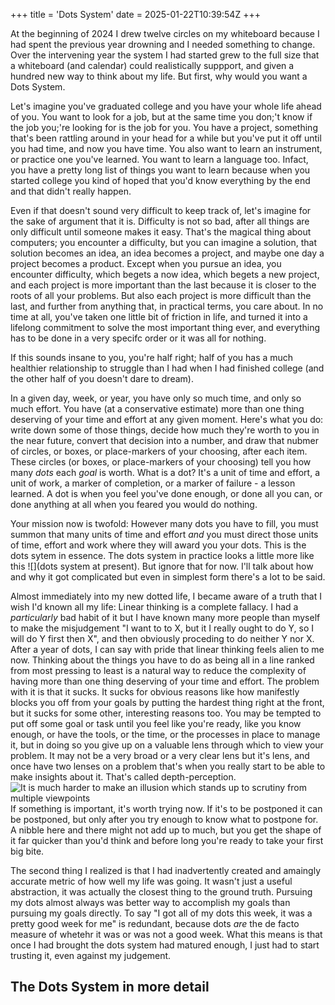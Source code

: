 +++
title = 'Dots System'
date = 2025-01-22T10:39:54Z
+++

At the beginning of 2024 I drew twelve circles on my whiteboard because I had spent the previous year drowning and I needed something to change. Over the intervening year the system I had started grew to the full size that a whiteboard (and calendar) could realistically suppport, and given a hundred new way to think about my life. But first, why would you want a Dots System.

Let's imagine you've graduated college and you have your whole life ahead of you. You want to look for a job, but at the same time you don;'t know if the job you;'re looking for is the job for you. You have a project, something that's been rattling around in your head for a while but you've put it off until you had time, and now you have time. You also want to learn an instrument, or practice one you've learned. You want to learn a language too. Infact, you have a pretty long list of things you want to learn because when you started college you kind of hoped that you'd know everything by the end and that didn't really happen.

Even if that doesn't sound very difficult to keep track of, let's imagine for the sake of argument that it is. Difficulty is not so bad, after all things are only difficult until someone makes it easy. That's the magical thing about computers; you encounter a difficulty, but you can imagine a solution, that solution becomes an idea, an idea becomes a project, and maybe one day a project becomes a product. Except when you pursue an idea, you encounter difficulty, which begets a now idea, which begets a new project, and each project is more important than the last because it is closer to the roots of all your problems. But also each project is more difficult than the last, and further from anything that, in practical terms, you care about. In no time at all, you've taken one little bit of friction in life, and turned it into a lifelong commitment to solve the most important thing ever, and everything has to be done in a very specifc order or it was all for nothing.

If this sounds insane to you, you're half right; half of you has a much healthier relationship to struggle than I had when I had finished college (and the other half of you doesn't dare to dream).

In a given day, week, or year, you have only so much time, and only so much effort. You have (at a conservative estimate) more than one thing deserving of your time and effort at any given moment. Here's what you do: write down some of those things, decide how much they're worth to you in the near future, convert that decision into a number, and draw that nubmer of circles, or boxes, or place-markers of your choosing, after each item. These circles (or boxes, or place-markers of your choosing) tell you how many *dots* each *goal* is worth. What is a dot? It's a unit of time and effort, a unit of work, a marker of completion, or a marker of failure - a lesson learned. A dot is when you feel you've done enough, or done all you can, or done anything at all when you feared you would do nothing.

Your mission now is twofold: However many dots you have to fill, you must summon that many units of time and effort *and* you must direct those units of time, effort and work where they will award you your dots. This is the dots sytem in essence. The dots system in practice looks a little more like this ![](dots system at present). But ignore that for now. I'll talk about how and why it got complicated but even in simplest form there's a lot to be said.

Almost immediately into my new dotted life, I became aware of a truth that I wish I'd known all my life: Linear thinking is a complete fallacy. I had a *particularly* bad habit of it but I have known many more people than myself to make the misjudgement "I want to to X, but it I really ought to do Y, so I will do Y first then X", and then obviously proceding to do neither Y nor X.
After a year of dots, I can say with pride that linear thinking feels alien to me now. Thinking about the things you have to do as being all in a line ranked from most pressing to least is a natural way to reduce the complexity of having more than one thing deserving of your time and effort. The problem with it is that it sucks. It sucks for obvious reasons like how manifestly blocks you off from your goals by putting the hardest thing right at the front, but it sucks for some other, interesting reasons too.
You may be tempted to put off some goal or task until you feel like you're ready, like you know enough, or have the tools, or the time, or the processes in place to manage it, but in doing so you give up on a valuable lens through which to view your problem. It may not be a very broad or a very clear lens but it's lens, and once have two lenses on a problem that's when you really start to be able to make insights about it. That's called depth-perception.
![It is much harder to make an illusion which stands up to scrutiny from multiple viewpoints]()
If something is important, it's worth trying now. If it's to be postponed it can be postponed, but only after you try enough to know what to postpone for. A nibble here and there might not add up to much, but you get the shape of it far quicker than you'd think and before long you're ready to take your first big bite.

The second thing I realized is that I had inadvertently created and amaingly accurate metric of how well my life was going. It wasn't just a useful abstraction, it was actually the closest thing to the ground truth. Pursuing my dots almost always was better way to accomplish my goals than pursuing my goals directly. To say "I got all of my dots this week, it was a pretty good week for me" is redundant, because dots *are* the de facto measure of whetehr it was or was not a good week. What this means is that once I had brought the dots system had matured enough, I just had to start trusting it, even against my judgement.

## The Dots System in more detail


